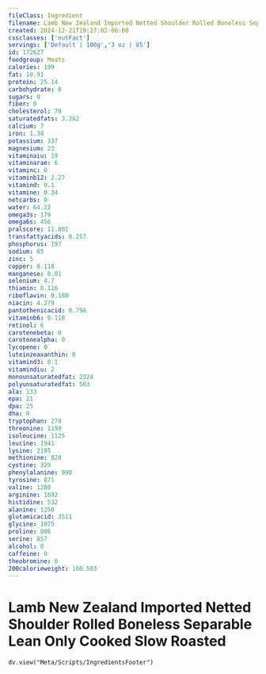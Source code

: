 ```yaml
---
fileClass: Ingredient
filename: Lamb New Zealand Imported Netted Shoulder Rolled Boneless Separable Lean Only Cooked Slow Roasted
created: 2024-12-21T19:27:02-06:00
cssclasses: ['nutFact']
servings: ['Default | 100g','3 oz | 85']
id: 172627
foodgroup: Meats
calories: 199
fat: 10.91
protein: 25.14
carbohydrate: 0
sugars: 0
fiber: 0
cholesterol: 79
saturatedfats: 3.262
calcium: 7
iron: 1.38
potassium: 337
magnesium: 23
vitaminaiu: 19
vitaminarae: 6
vitaminc: 0
vitaminb12: 2.27
vitamind: 0.1
vitamine: 0.34
netcarbs: 0
water: 64.22
omega3s: 179
omega6s: 456
pralscore: 11.801
transfattyacids: 0.257
phosphorus: 197
sodium: 65
zinc: 5
copper: 0.118
manganese: 0.01
selenium: 4.7
thiamin: 0.116
riboflavin: 0.188
niacin: 4.279
pantothenicacid: 0.798
vitaminb6: 0.118
retinol: 6
carotenebeta: 0
carotenealpha: 0
lycopene: 0
luteinzeaxanthin: 0
vitamind3: 0.1
vitamindiu: 2
monounsaturatedfat: 2324
polyunsaturatedfat: 503
ala: 133
epa: 21
dpa: 25
dha: 0
tryptophan: 278
threonine: 1199
isoleucine: 1125
leucine: 1941
lysine: 2195
methionine: 820
cystine: 329
phenylalanine: 990
tyrosine: 871
valine: 1280
arginine: 1692
histidine: 532
alanine: 1250
glutamicacid: 3511
glycine: 1075
proline: 806
serine: 857
alcohol: 0
caffeine: 0
theobromine: 0
200calorieweight: 100.503
---
```


# Lamb New Zealand Imported Netted Shoulder Rolled Boneless Separable Lean Only Cooked Slow Roasted

```dataviewjs
dv.view("Meta/Scripts/IngredientsFooter")
```